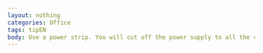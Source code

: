 ```yaml
---
layout: nothing
categories: Office
tags: tipEN
body: Use a power strip. You will cut off the power supply to all the connected electrical devices with one flick of the switch, reducing the power consumption.
---
```

